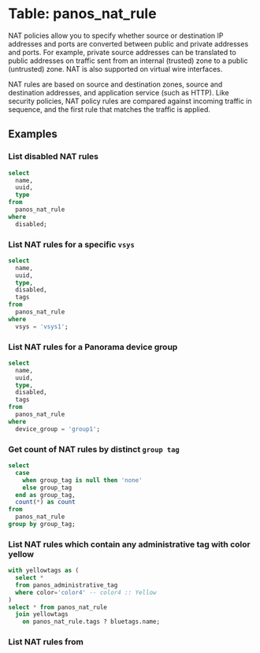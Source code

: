 # Table: panos_nat_rule

NAT policies allow you to specify whether source or destination IP addresses and ports are converted between public and private addresses and ports. For example, private source addresses can be translated to public addresses on traffic sent from an internal (trusted) zone to a public (untrusted) zone. NAT is also supported on virtual wire interfaces.

NAT rules are based on source and destination zones, source and destination addresses, and application service (such as HTTP). Like security policies, NAT policy rules are compared against incoming traffic in sequence, and the first rule that matches the traffic is applied.

## Examples

### List disabled NAT rules

```sql
select
  name,
  uuid,
  type
from
  panos_nat_rule
where
  disabled;
```

### List NAT rules for a specific `vsys`

```sql
select
  name,
  uuid,
  type,
  disabled,
  tags
from
  panos_nat_rule
where
  vsys = 'vsys1';
```

### List NAT rules for a **Panorama** device group

```sql
select
  name,
  uuid,
  type,
  disabled,
  tags
from
  panos_nat_rule
where
  device_group = 'group1';
```

### Get count of NAT rules by distinct `group tag`

```sql
select
  case
    when group_tag is null then 'none'
    else group_tag
  end as group_tag,
  count(*) as count
from
  panos_nat_rule
group by group_tag;
```

### List NAT rules which contain any administrative tag with color yellow

```sql
with yellowtags as (
  select * 
  from panos_administrative_tag 
  where color='color4' -- color4 :: Yellow
) 
select * from panos_nat_rule 
  join yellowtags 
    on panos_nat_rule.tags ? bluetags.name;
```

### List NAT rules from 
